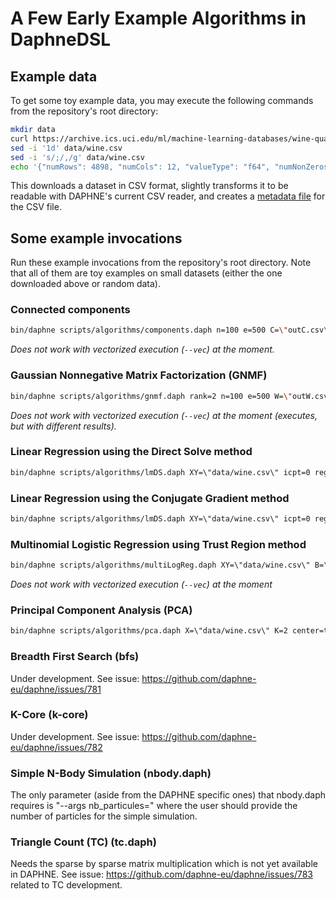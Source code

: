 <!--
Copyright 2021 The DAPHNE Consortium

Licensed under the Apache License, Version 2.0 (the "License");
you may not use this file except in compliance with the License.
You may obtain a copy of the License at

    http://www.apache.org/licenses/LICENSE-2.0

Unless required by applicable law or agreed to in writing, software
distributed under the License is distributed on an "AS IS" BASIS,
WITHOUT WARRANTIES OR CONDITIONS OF ANY KIND, either express or implied.
See the License for the specific language governing permissions and
limitations under the License.
-->

# A Few Early Example Algorithms in DaphneDSL

## Example data

To get some toy example data, you may execute the following commands from the repository's root directory:

```bash
mkdir data
curl https://archive.ics.uci.edu/ml/machine-learning-databases/wine-quality/winequality-white.csv -o data/wine.csv
sed -i '1d' data/wine.csv
sed -i 's/;/,/g' data/wine.csv
echo '{"numRows": 4898, "numCols": 12, "valueType": "f64", "numNonZeros": 58776}' > data/wine.csv.meta
```

This downloads a dataset in CSV format, slightly transforms it to be readable with DAPHNE's current CSV reader, and creates a [metadata file](/doc/FileMetaDataFormat.md) for the CSV file.

## Some example invocations

Run these example invocations from the repository's root directory.
Note that all of them are toy examples on small datasets (either the one downloaded above or random data).

### Connected components

```bash
bin/daphne scripts/algorithms/components.daph n=100 e=500 C=\"outC.csv\"
```
*Does not work with vectorized execution (`--vec`) at the moment.*
<!-- error with --vec
loc(fused["scripts/algorithms/components.daph":40:17, "scripts/algorithms/components.daph":40:8, "scripts/algorithms/components.daph":40:22, "scripts/algorithms/components.daph":37:7]): error: operand #2 does not dominate this use
-->

### Gaussian Nonnegative Matrix Factorization (GNMF)

```bash
bin/daphne scripts/algorithms/gnmf.daph rank=2 n=100 e=500 W=\"outW.csv\" H=\"outH.csv\"
```
*Does not work with vectorized execution (`--vec`) at the moment (executes, but with different results).*

### Linear Regression using the Direct Solve method

```bash
bin/daphne scripts/algorithms/lmDS.daph XY=\"data/wine.csv\" icpt=0 reg=0.0000001 verbose=true
```
<!-- successful with --vec -->

### Linear Regression using the Conjugate Gradient method

```bash
bin/daphne scripts/algorithms/lmDS.daph XY=\"data/wine.csv\" icpt=0 reg=0.0000001 tol=0.0000001 maxi=0 verbose=true
```
<!-- successful with --vec -->

### Multinomial Logistic Regression using Trust Region method

```bash
bin/daphne scripts/algorithms/multiLogReg.daph XY=\"data/wine.csv\" B=\"output.csv\"
```
*Does not work with vectorized execution (`--vec`) at the moment*
<!-- error with --vec:
daphne: /daphne/src/runtime/local/datastructures/DenseMatrix.cpp:62: DenseMatrix<ValueType>::DenseMatrix(const DenseMatrix<ValueType>*, size_t, size_t, size_t, size_t) [with ValueType = double; size_t = long unsigned int]: Assertion `((rowLowerIncl < src->numRows) || rowLowerIncl == 0) && "rowLowerIncl is out of bounds"' failed.
daphne: /daphne/src/runtime/local/datastructures/DenseMatrix.cpp:63: DenseMatrix<ValueType>::DenseMatrix(const DenseMatrix<ValueType>*, size_t, size_t, size_t, size_t) [with ValueType = double; size_t = long unsigned int]: Assertion `(rowUpperExcl <= src->numRows) && "rowUpperExcl is out of bounds"' failed.
double free or corruption (out)
Segmentation fault (core dumped)
-->

### Principal Component Analysis (PCA)

```bash
bin/daphne scripts/algorithms/pca.daph X=\"data/wine.csv\" K=2 center=true scale=false Xout=\"outX.csv\" Mout=\"outM.csv\"
```
<!-- successful with --vec -->

<!--
bin/daphne test/api/cli/algorithms/kmeans.daphne r=1000 f=10 c=5 i=3
bin/daphne test/api/cli/algorithms/lm.daphne r=1000 c=100
-->


### Breadth First Search (bfs) 

Under development. See issue: https://github.com/daphne-eu/daphne/issues/781

### K-Core (k-core)

Under development. See issue: https://github.com/daphne-eu/daphne/issues/782

### Simple N-Body Simulation (nbody.daph)
The only parameter (aside from the DAPHNE specific ones) that nbody.daph requires is "--args nb_particules=" where the user should provide the number of particles for the simple simulation.

### Triangle Count (TC) (tc.daph)

Needs the sparse by sparse matrix multiplication which is not yet available in DAPHNE. See issue: https://github.com/daphne-eu/daphne/issues/783 related to TC development.



